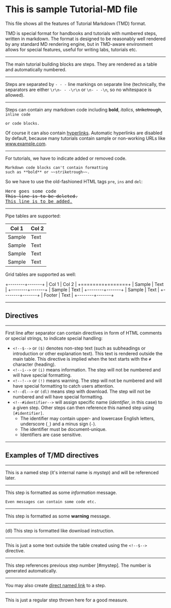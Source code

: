 ﻿<!--$-->
# This is sample Tutorial-MD file

This file shows all the features of Tutorial Markdown (TMD) format.

TMD is special format for handbooks and tutorials with numbered steps, written in markdown. The format is designed to be reasonably well rendered by any standard MD rendering engine, but in TMD-aware environment allows for special features, useful for writing labs, tutorials etc.
- - -
The main tutorial building blocks are steps. They are rendered as a table and automatically numbered.
- - -
Steps are separated by `- - -` line markings on separate line (technically, the separators are either `\r\n- - -\r\n` or `\n- - -\n`, so no whitespace is allowed).
- - -
Steps can contain any markdown code including **bold**, _italics_, ~~striketrough~~, `inline code`

    or code blocks.

Of course it can also contain [hyperlinks](https://www.altairis.cz/). Automatic hyperlinks are disabled by default, because many tutorials contain sample or non-working URLs like www.example.com.
- - -
For tutorials, we have to indicate added or removed code.

    Markdown code blocks can't contain formatting 
    such as **bold** or ~~striketrough~~.

So we have to use the old-fashioned HTML tags `pre`, `ins` and `del`:

<pre>
Here goes some code
<del>This line is to be deleted.</del>
<ins>This line is to be added.</ins>
</pre>
- - -
Pipe tables are supported:

|Col 1|Col 2|
|-|-|
|Sample|Text|
|Sample|Text|
|Sample|Text|
|Sample|Text|

Grid tables are supported as well:

+--------+-------+
| Col 1  | Col 2 |
+========+=======+
| Sample | Text  |
+--------+-------+
| Sample | Text  |
+--------+-------+
| Sample | Text  |
+--------+-------+
| Footer | Text  |
+--------+-------+


- - -
## Directives
- - -
First line after separator can contain directives in form of HTML comments or special strings, to indicate special handling:
* `<!--$-->` or `($)` denotes non-step text (such as subheadings or introduction or other explanation text). This text is rendered outside the main table. This directive is implied when the text starts with the `#` character (heading).
* `<!--i-->` or `(i)` means information. The step will not be numbered and will have special formatting.
* `<!--!-->` or `(!)` means warning. The step will not be numbered and will have special formatting to catch users attention.
* `<!--dl-->` or `(dl)` means step with download. The step will not be numbered and will have special formatting.
* `<!--#identifier-->` will assign specific name (_identifier_, in this case) to a given step. Other steps can then reference this named step using `[#identifier]`. 
    * The identifier may contain upper- and lowercase English letters, underscore (`_`) and a minus sign (`-`).
    * The identifier must be document-unique.
    * Identifiers are case sensitive.
- - -
## Examples of T/MD directives
- - -
<!--#mystep-->
This is a named step (it's internal name is _mystep_) and will be referenced later.
- - -
<!--i-->
This step is formatted as some _information_ message.
```
Even messages can contain some code etc.
```
- - -
<!--!-->
This step is formatted as some **warning** message.
- - -
(dl)
This step is formatted like download instruction.
- - -
<!--$-->
This is just a some text outside the table created using the `<!--$-->` directive.
- - -
This step references previous step number [#mystep]. The number is generated automatically.
- - -
You may also create [direct named link](#mystep) to a step.
- - -
This is just a regular step thrown here for a good measure.